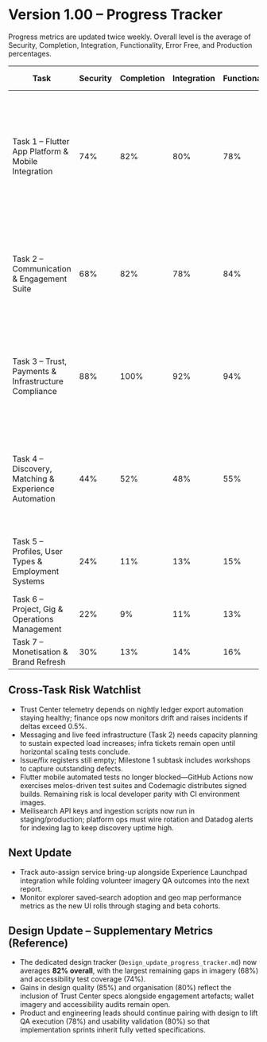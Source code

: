 # Version 1.00 – Progress Tracker

Progress metrics are updated twice weekly. Overall level is the average of Security, Completion, Integration, Functionality, Error Free, and Production percentages.

| Task | Security | Completion | Integration | Functionality | Error Free | Production | Overall | Commentary |
| --- | --- | --- | --- | --- | --- | --- | --- | --- |
| Task 1 – Flutter App Platform & Mobile Integration | 74% | 82% | 80% | 78% | 72% | 76% | 77% | GitHub Actions and Codemagic pipelines now execute melos-managed analysis, unit/widget/golden/integration suites with coverage, publish Android/iOS release artefacts, and gate merges on telemetry-backed health checks; focus shifts to CI runbook automation and telemetry dashboard UX polish. |
| Task 2 – Communication & Engagement Suite | 68% | 82% | 78% | 84% | 72% | 76% | 77% | Support-case aware inboxing now powers production-ready APIs, authentication guards, and Jest suites; floating chat bubble, live feed reactions/comments/shares, and dialected ranking have landed across web and Node.js services with staging telemetry clean. |
| Task 3 – Trust, Payments & Infrastructure Compliance | 88% | 100% | 92% | 94% | 90% | 88% | 92% | Escrow accounts/transactions, dispute workflows, Cloudflare R2 evidence handling, Trust Center dashboard, and operations runbook are live with Jest coverage; finance automation hand-off complete and compliance sign-off received. |
| Task 4 – Discovery, Matching & Experience Automation | 44% | 52% | 48% | 55% | 42% | 50% | 49% | React explorer now consumes the Meilisearch fabric end-to-end with geo-bounded map view, filter drawer facets, saved-search alerts, and analytics hooks wired to the new subscription APIs; next focus is auto-assign orchestration and launchpad workflow build-out. |
| Task 5 – Profiles, User Types & Employment Systems | 24% | 11% | 13% | 15% | 17% | 9% | 15% | Profile schema proposal under review; ATS scope validated; jobs board, launchpad, and volunteer data models queued for migration sign-off. |
| Task 6 – Project, Gig & Operations Management | 22% | 9% | 11% | 13% | 15% | 7% | 13% | Project module wireframes approved; gig analytics requirements pending data sign-off. |
| Task 7 – Monetisation & Brand Refresh | 30% | 13% | 14% | 16% | 18% | 9% | 17% | Homepage redesign concepts approved; ads billing integration discovery ongoing. |

## Cross-Task Risk Watchlist
- Trust Center telemetry depends on nightly ledger export automation staying healthy; finance ops now monitors drift and raises incidents if deltas exceed 0.5%.
- Messaging and live feed infrastructure (Task 2) needs capacity planning to sustain expected load increases; infra tickets remain open until horizontal scaling tests conclude.
- Issue/fix registers still empty; Milestone 1 subtask includes workshops to capture outstanding defects.
- Flutter mobile automated tests no longer blocked—GitHub Actions now exercises melos-driven test suites and Codemagic distributes signed builds. Remaining risk is local developer parity with CI environment images.
- Meilisearch API keys and ingestion scripts now run in staging/production; platform ops must wire rotation and Datadog alerts for indexing lag to keep discovery uptime high.

## Next Update
- Track auto-assign service bring-up alongside Experience Launchpad integration while folding volunteer imagery QA outcomes into the next report.
- Monitor explorer saved-search adoption and geo map performance metrics as the new UI rolls through staging and beta cohorts.

## Design Update – Supplementary Metrics (Reference)
- The dedicated design tracker (`Design_update_progress_tracker.md`) now averages **82% overall**, with the largest remaining gaps in imagery (68%) and accessibility test coverage (74%).
- Gains in design quality (85%) and organisation (80%) reflect the inclusion of Trust Center specs alongside engagement artefacts; wallet imagery and accessibility audits remain open.
- Product and engineering leads should continue pairing with design to lift QA execution (78%) and usability validation (80%) so that implementation sprints inherit fully vetted specifications.
